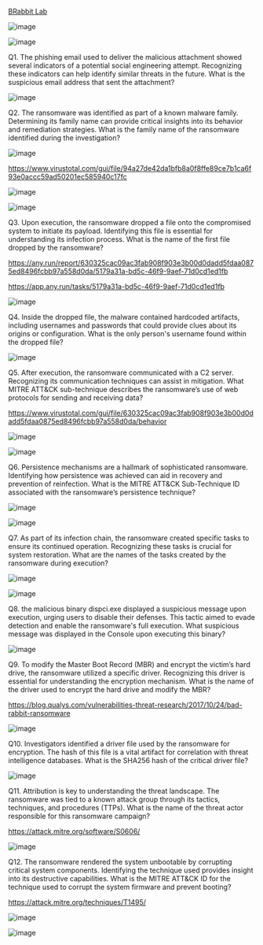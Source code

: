 [BRabbit Lab](https://cyberdefenders.org/blueteam-ctf-challenges/brabbit/)

![image](https://github.com/user-attachments/assets/72557809-67d2-498a-a127-8738d3246d0f)

![image](https://github.com/user-attachments/assets/731bc40e-d589-48f8-b569-ce3be2c486d1)

Q1. The phishing email used to deliver the malicious attachment showed several indicators of a potential social engineering attempt. Recognizing these indicators can help identify similar threats in the future.
What is the suspicious email address that sent the attachment?

![image](https://github.com/user-attachments/assets/701b437a-aae8-461e-8f9e-8adf16281ed8)

Q2. The ransomware was identified as part of a known malware family. Determining its family name can provide critical insights into its behavior and remediation strategies.
What is the family name of the ransomware identified during the investigation?

![image](https://github.com/user-attachments/assets/6458e4af-563d-4514-ab3c-d361f02b6eca)

https://www.virustotal.com/gui/file/94a27de42da1bfb8a0f8ffe89ce7b1ca6f93e0accc59ad50201ec585940c17fc

![image](https://github.com/user-attachments/assets/d805099a-9e6b-40b8-8477-0b73e03e077b)

![image](https://github.com/user-attachments/assets/a22a33cd-5467-4d9f-b84e-5e621950219b)

Q3. Upon execution, the ransomware dropped a file onto the compromised system to initiate its payload. Identifying this file is essential for understanding its infection process.
What is the name of the first file dropped by the ransomware?

https://any.run/report/630325cac09ac3fab908f903e3b00d0dadd5fdaa0875ed8496fcbb97a558d0da/5179a31a-bd5c-46f9-9aef-71d0cd1ed1fb

https://app.any.run/tasks/5179a31a-bd5c-46f9-9aef-71d0cd1ed1fb

![image](https://github.com/user-attachments/assets/96912d53-56fa-4ba5-a569-a4c88e9a6ad3)

Q4. Inside the dropped file, the malware contained hardcoded artifacts, including usernames and passwords that could provide clues about its origins or configuration.
What is the only person's username found within the dropped file?

![image](https://github.com/user-attachments/assets/4e23181e-ac68-42ec-9858-613e20fbfece)

Q5. After execution, the ransomware communicated with a C2 server. Recognizing its communication techniques can assist in mitigation.
What MITRE ATT&CK sub-technique describes the ransomware’s use of web protocols for sending and receiving data?

https://www.virustotal.com/gui/file/630325cac09ac3fab908f903e3b00d0dadd5fdaa0875ed8496fcbb97a558d0da/behavior

![image](https://github.com/user-attachments/assets/6afeba09-4d92-40ac-ad53-3554a9ee0185)

![image](https://github.com/user-attachments/assets/25c8d6a1-49e6-43e1-8ef5-cf3b49369d4d)

Q6. Persistence mechanisms are a hallmark of sophisticated ransomware. Identifying how persistence was achieved can aid in recovery and prevention of reinfection.
What is the MITRE ATT&CK Sub-Technique ID associated with the ransomware’s persistence technique?

![image](https://github.com/user-attachments/assets/8b98062f-7d3b-413e-ac92-dea314fd5220)

![image](https://github.com/user-attachments/assets/46ffc8e2-5a91-47fb-8b56-270258d9e06b)

Q7. As part of its infection chain, the ransomware created specific tasks to ensure its continued operation. Recognizing these tasks is crucial for system restoration. What are the names of the tasks created by the ransomware during execution?

![image](https://github.com/user-attachments/assets/471c4bd9-da8b-4ce3-b745-7a183f6f072a)

![image](https://github.com/user-attachments/assets/3cb20b6d-2b43-4658-8f96-a20551c6f064)

Q8. the malicious binary dispci.exe displayed a suspicious message upon execution, urging users to disable their defenses. This tactic aimed to evade detection and enable the ransomware's full execution. What suspicious message was displayed in the Console upon executing this binary?

![image](https://github.com/user-attachments/assets/5d70fe40-6caa-4974-a8cf-0bd4fc08df16)

Q9. To modify the Master Boot Record (MBR) and encrypt the victim’s hard drive, the ransomware utilized a specific driver. Recognizing this driver is essential for understanding the encryption mechanism.
What is the name of the driver used to encrypt the hard drive and modify the MBR?

https://blog.qualys.com/vulnerabilities-threat-research/2017/10/24/bad-rabbit-ransomware

![image](https://github.com/user-attachments/assets/8b3cdc14-44c4-4d6a-89b7-5819cea0a5e3)

Q10. Investigators identified a driver file used by the ransomware for encryption. The hash of this file is a vital artifact for correlation with threat intelligence databases.
What is the SHA256 hash of the critical driver file?

![image](https://github.com/user-attachments/assets/c522b5e9-f676-4227-a82d-9383a3582b1e)

Q11. Attribution is key to understanding the threat landscape. The ransomware was tied to a known attack group through its tactics, techniques, and procedures (TTPs).
What is the name of the threat actor responsible for this ransomware campaign?

https://attack.mitre.org/software/S0606/

![image](https://github.com/user-attachments/assets/6244f541-f20e-4079-a8fe-5587e08dd7ae)

Q12. The ransomware rendered the system unbootable by corrupting critical system components. Identifying the technique used provides insight into its destructive capabilities.
What is the MITRE ATT&CK ID for the technique used to corrupt the system firmware and prevent booting?

https://attack.mitre.org/techniques/T1495/

![image](https://github.com/user-attachments/assets/041f467a-9e63-44a8-ac84-0e3f1043a3a7)

![image](https://github.com/user-attachments/assets/8582b8a6-357e-4922-a03e-00ba4c055b56)
